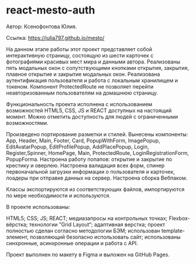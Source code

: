 # react-mesto-auth

Автор: Ксенофонтова Юлия.

Ссылка: https://julia797.github.io/mesto/

На данном этапе работы этот проект представляет собой интерактивную страницу, состоящую из шести карточек с фотографиями красивых мест мира и данными автора. Реализованы пять модальных окон с сопутствующими кнопками открытия, закрытия, плавное открытие и закрытие модальных окон.  Реализована аутентификация пользователя и работа с локальным хранилищем и токеном. Компонент ProtectedRoute не позволяет перейти неавторизованным пользователям на домашнюю страницу.

Функциональность проекта исполнена с использованием возможностей HTML5, CSS, JS и REACT доступных на настоящий момент. Можно отметить доступность для людей с ограниченными возможностями.

Произведено портирование разметки и стилей. Вынесены компоненты: App, Header, Main, Footer, Card, PopupWithForm, ImagePopup, EditAvatarPopup, EditProfilePopup, AddPlacePopup, Login, Register,Spinner, HomePage, Main, ProtectedRoute, LoginRegistrationForm, PopupForma. 
Настроена работу попапов: открытие и закрытие по крестику и оверлею.
Настроена валидация всех форм, спинер первоначальной загрузки информации о пользователя и карточек, лоадеры при отправке данных на сервер.
Настроена сборка Вебпаком.

Классы экспортируются из соответствующих файлов, импортируются по мере необходимости и используются.

В проекте использованы:

HTML5;
CSS;
JS;
REACT;
медиазапросы на контрольных точках;
Flexbox-вёрстка;
технологии ”Grid Layout“;
адаптивная верстка;
проект полностью сделан согласно методологии БЭМ;
использован template-элемент, позволяющий безопасно использовать сайт;
использованы синхронные, асинхронные операции и работа с API.


Проект выполнен по макету в Figma и выложен на GitHub Pages.
